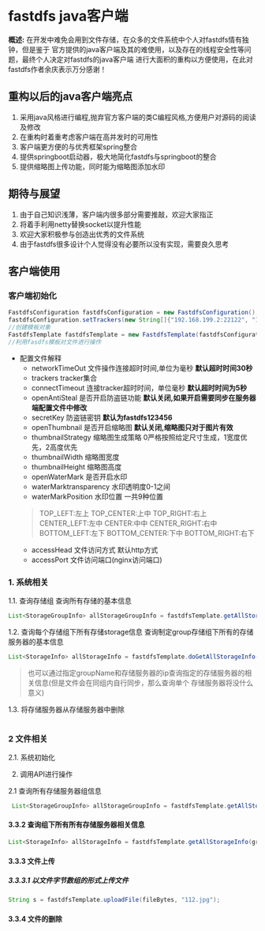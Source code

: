 # fastdfs java客户端
**概述:** 在开发中难免会用到文件存储，在众多的文件系统中个人对fastdfs情有独钟，但是鉴于
官方提供的java客户端及其的难使用，以及存在的线程安全性等问题，最终个人决定对fastdfs的java客户端
进行大面积的重构以方便使用，在此对fastdfs作者余庆表示万分感谢！
## 重构以后的java客户端亮点
1. 采用java风格进行编程,抛弃官方客户端的类C编程风格,方便用户对源码的阅读及修改
2. 在重构时着重考虑客户端在高并发时的可用性
3. 客户端更方便的与优秀框架spring整合
4. 提供springboot启动器，极大地简化fastdfs与springboot的整合
5. 提供缩略图上传功能，同时能为缩略图添加水印
## 期待与展望
1. 由于自己知识浅薄，客户端内很多部分需要推敲，欢迎大家指正
2. 将着手利用netty替换socket以提升性能
3. 欢迎大家积极参与创造出优秀的文件系统
4. 由于fastdfs很多设计个人觉得没有必要所以没有实现，需要良久思考

## 客户端使用
### 客户端初始化
```java
FastdfsConfiguration fastdfsConfiguration = new FastdfsConfiguration();
fastdfsConfiguration.setTrackers(new String[]{"192.168.199.2:22122", "192.168.199.3:22122"});
//创建模板对象
FastdfsTemplate fastdfsTemplate = new FastdfsTemplate(fastdfsConfiguration);
//利用fasdfs模板对文件进行操作
```

+ 配置文件解释
  - networkTimeOut 文件操作连接超时时间,单位为毫秒  **默认超时时间30秒**
  - trackers tracker集合 
  - connectTimeout 连接tracker超时时间，单位毫秒 **默认超时时间为5秒**
  - openAntiSteal 是否开启防盗链功能 **默认关闭,如果开启需要同步在服务器端配置文件中修改**
  - secretKey 防盗链密钥  **默认为fastdfs123456**
  - openThumbnail 是否开启缩略图  **默认关闭,缩略图只对于图片有效**
  - thumbnailStrategy 缩略图生成策略 0严格按照给定尺寸生成，1宽度优先，2高度优先
  - thumbnailWidth 缩略图宽度
  - thumbnailHeight 缩略图高度
  - openWaterMark 是否开启水印
  - waterMarktransparency  水印透明度0-1之间
  - waterMarkPosition 水印位置 一共9种位置
  > TOP_LEFT:左上      TOP_CENTER:上中     TOP_RIGHT:右上
  > CENTER_LEFT:左中   CENTER:中中         CENTER_RIGHT:右中
  > BOTTOM_LEFT:左下   BOTTOM_CENTER:下中  BOTTOM_RIGHT:右下
  - accessHead 文件访问方式  默认http方式
  - accessPort 文件访问端口(nginx访问端口) 
  
### 1. 系统相关
1.1. 查询存储组
查询所有存储的基本信息
```java
List<StorageGroupInfo> allStorageGroupInfo = fastdfsTemplate.getAllStorageGroupInfo();
```
1.2. 查询每个存储组下所有存储storage信息
查询制定group存储组下所有的存储服务器的基本信息

```java
List<StorageInfo> allStorageInfo = fastdfsTemplate.doGetAllStorageInfo(groupName);
```
> 也可以通过指定groupName和存储服务器的ip查询指定的存储服务器的相关信息(但是文件会在同组内自行同步，那么查询单个
存储服务器将没什么意义)




1.3. 将存储服务器从存储服务器中删除

```java

```
### 2 文件相关
2.1. 系统初始化



2. 调用API进行操作

2.1 查询所有存储服务器组信息
```java
 List<StorageGroupInfo> allStorageGroupInfo = fastdfsTemplate.getAllStorageGroupInfo();
```

#### 3.3.2 查询组下所有所有存储服务器相关信息
```java
List<StorageInfo> allStorageInfo = fastdfsTemplate.getAllStorageInfo(groupName);
```
#### 3.3.3 文件上传
##### 3.3.3.1 以文件字节数组的形式上传文件
```java
String s = fastdfsTemplate.uploadFile(fileBytes, "112.jpg");
```
#### 3.3.4 文件的删除
```java

```